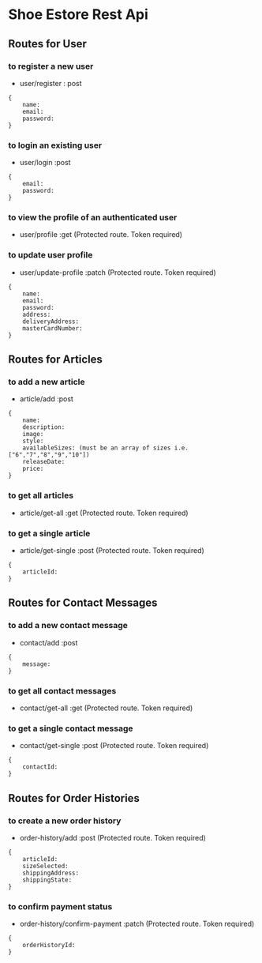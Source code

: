 # Shoe Estore Rest Api

## Routes for User

### to register a new user

- user/register : post

```
{
    name:
    email:
    password:
}
```

### to login an existing user

- user/login :post

```
{
    email:
    password:
}
```

### to view the profile of an authenticated user

- user/profile :get (Protected route. Token required)

### to update user profile

- user/update-profile :patch (Protected route. Token required)

```
{
    name:
    email:
    password:
    address:
    deliveryAddress:
    masterCardNumber:
}
```

## Routes for Articles

### to add a new article

- article/add :post

```
{
    name:
    description:
    image:
    style:
    availableSizes: (must be an array of sizes i.e. ["6","7","8","9","10"])
    releaseDate:
    price:
}
```

### to get all articles

- article/get-all :get (Protected route. Token required)

### to get a single article

- article/get-single :post (Protected route. Token required)

```
{
    articleId:
}
```

## Routes for Contact Messages

### to add a new contact message

- contact/add :post

```
{
    message:
}
```

### to get all contact messages

- contact/get-all :get (Protected route. Token required)

### to get a single contact message

- contact/get-single :post (Protected route. Token required)

```
{
    contactId:
}
```

## Routes for Order Histories

### to create a new order history

- order-history/add :post (Protected route. Token required)

```
{
    articleId:
    sizeSelected:
    shippingAddress:
    shippingState:
}
```

### to confirm payment status

- order-history/confirm-payment :patch (Protected route. Token required)

```
{
    orderHistoryId:
}
```
